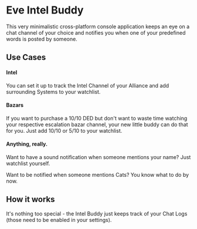 # Eve Intel Buddy
This very minimalistic cross-platform console application keeps an eye on a chat channel of your choice and notifies you when one of your predefined words is posted by someone.

## Use Cases
#### Intel
You can set it up to track the Intel Channel of your Alliance and add surrounding Systems to your watchlist.

#### Bazars
If you want to purchase a 10/10 DED but don't want to waste time watching your respective escalation bazar channel, your new little buddy can do that for you. Just add 10/10 or 5/10 to your watchlist.

#### Anything, really.
Want to have a sound notification when someone mentions your name? Just watchlist yourself.

Want to be notified when someone mentions Cats? You know what to do by now.

## How it works
It's nothing too special - the Intel Buddy just keeps track of your Chat Logs (those need to be enabled in your settings).